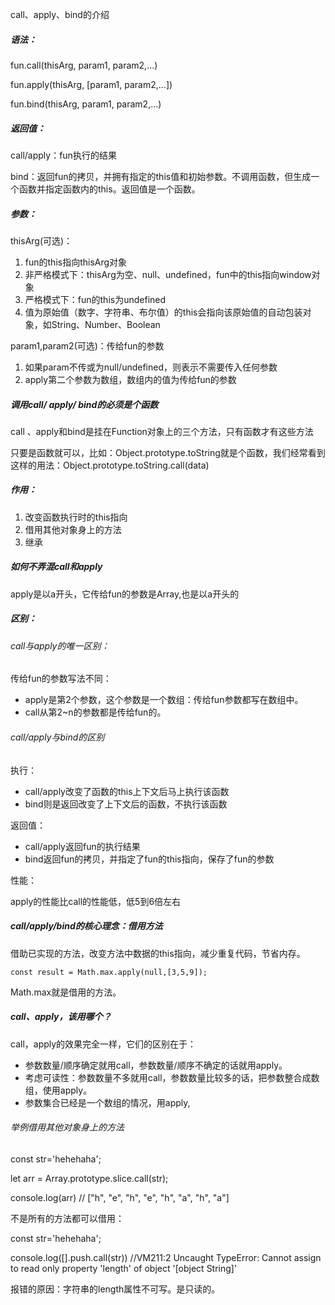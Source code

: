 call、apply、bind的介绍

##### 语法：

fun.call(thisArg, param1,  param2,...)

fun.apply(thisArg, [param1, param2,...])

fun.bind(thisArg, param1, param2,...)

##### 返回值：

call/apply：fun执行的结果

bind：返回fun的拷贝，并拥有指定的this值和初始参数。不调用函数，但生成一个函数并指定函数内的this。返回值是一个函数。

##### 参数：

thisArg(可选)：

1. fun的this指向thisArg对象
2. 非严格模式下：thisArg为空、null、undefined，fun中的this指向window对象
3. 严格模式下：fun的this为undefined
4. 值为原始值（数字、字符串、布尔值）的this会指向该原始值的自动包装对象，如String、Number、Boolean

param1,param2(可选)：传给fun的参数

1. 如果param不传或为null/undefined，则表示不需要传入任何参数
2. apply第二个参数为数组，数组内的值为传给fun的参数

##### 调用call/ apply/ bind的必须是个函数

call 、apply和bind是挂在Function对象上的三个方法，只有函数才有这些方法

只要是函数就可以，比如：Object.prototype.toString就是个函数，我们经常看到这样的用法：Object.prototype.toString.call(data)

##### 作用：

1. 改变函数执行时的this指向
2. 借用其他对象身上的方法
3. 继承

##### 如何不弄混call和apply

apply是以a开头，它传给fun的参数是Array,也是以a开头的

##### 区别：

###### call与apply的唯一区别：

传给fun的参数写法不同：

- apply是第2个参数，这个参数是一个数组：传给fun参数都写在数组中。
- call从第2~n的参数都是传给fun的。

###### call/apply与bind的区别

执行：

- call/apply改变了函数的this上下文后马上执行该函数
- bind则是返回改变了上下文后的函数，不执行该函数

返回值：

- call/apply返回fun的执行结果
- bind返回fun的拷贝，并指定了fun的this指向，保存了fun的参数

性能：

apply的性能比call的性能低，低5到6倍左右

##### call/apply/bind的核心理念：借用方法

借助已实现的方法，改变方法中数据的this指向，减少重复代码，节省内存。

```
const result = Math.max.apply(null,[3,5,9]);
```

Math.max就是借用的方法。

##### call、apply，该用哪个？

call，apply的效果完全一样，它们的区别在于：

- 参数数量/顺序确定就用call，参数数量/顺序不确定的话就用apply。
- 考虑可读性：参数数量不多就用call，参数数量比较多的话，把参数整合成数组，使用apply。
- 参数集合已经是一个数组的情况，用apply,

###### 举例借用其他对象身上的方法

const str='hehehaha';

let arr = Array.prototype.slice.call(str);

console.log(arr) // ["h", "e", "h", "e", "h", "a", "h", "a"]

不是所有的方法都可以借用：

const str='hehehaha';

console.log([].push.call(str)) //VM211:2 Uncaught TypeError: Cannot assign to read only property 'length' of object '[object String]'

报错的原因：字符串的length属性不可写。是只读的。
